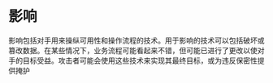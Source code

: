 # 影响
影响包括对手用来操纵可用性和操作流程的技术。用于影响的技术可以包括破坏或篡改数据。在某些情况下，业务流程可能看起来不错，但可能已进行了更改以使对手的目标受益。攻击者可能会使用这些技术来实现其最终目标，或为违反保密性提供掩护